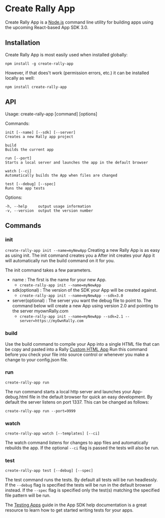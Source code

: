 # Create Rally App

Create Rally App is a [Node.js](http://nodejs.org/) command line utility for building apps using the upcoming React-based App SDK 3.0.

## Installation

Create Rally App is most easily used when installed globally:

`npm install -g create-rally-app`

However, if that does't work (permission errors, etc.) it can be installed locally as well:

`npm install create-rally-app`

## API

  Usage: create-rally-app [command] [options]

  Commands:

    init [--name] [--sdk] [--server]
    Creates a new Rally app project

    build
    Builds the current app

    run [--port]
    Starts a local server and launches the app in the default browser

    watch [--ci]
    Automatically builds the App when files are changed

    test [--debug] [--spec]
    Runs the app tests

  Options:

    -h, --help     output usage information
    -v, --version  output the version number


## Commands

### init
`create-rally-app init --name=myNewApp`
Creating a new Rally App is as easy as using init. The init command creates you a  After init creates your App it will automatically run the build command on it for you.

The init command takes a few parameters.  
*  name : The first is the name for your new App.
    *  `create-rally-app init --name=myNewApp`
*  sdk(optional) : The version of the SDK your App will be created against.
    *  `create-rally-app init --name=myNewApp --sdk=3.0`
*  server(optional) : The server you want the debug file to point to. The command below will create a new App using version 2.0 and pointing to the server myownRally.com
    *  `create-rally-app init --name=myNewApp --sdk=2.1 --server=https://myOwnRally.com`

### build

Use the build command to compile your App into a single HTML file that can be copy and pasted into a Rally [Custom HTML App](http://www.rallydev.com/custom-html)
Run this command before you check your file into source control or whenever you make a change to your config.json file.

### run
`create-rally-app run`

The run command starts a local http server and launches your App-debug.html file in the default browser for quick an easy development.
By default the server listens on port 1337.  This can be changed as follows:

`create-rally-app run --port=9999`

### watch
`create-rally-app watch [--templates] [--ci]`

The watch command listens for changes to app files and automatically rebuilds the app.
If the optional `--ci` flag is passed the tests will also be run.

### test
`create-rally-app test [--debug] [--spec]`

The test command runs the tests.  By default all tests will be run headlessly.
If the `--debug` flag is specified the tests will be run in the default browser instead.
If the `--spec` flag is specified only the test(s) matching the specified file pattern will be run.

The [Testing Apps](https://help.rallydev.com/apps/2.1/doc/#!/guide/testing_apps) guide in the App SDK help documentation is a great resource to learn how to get started writing tests for your apps.
